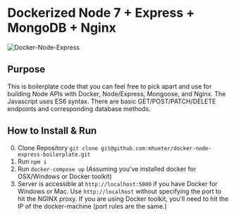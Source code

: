 # Dockerized Node 7 + Express + MongoDB + Nginx


![Docker-Node-Express](https://i.imgsafe.org/c5db876bee.png)

## Purpose

This is boilerplate code that you can feel free to pick apart and use for building Node APIs with Docker, Node/Express, Mongoose, and Nginx. The Javascript uses ES6 syntax.
There are basic GET/POST/PATCH/DELETE endpoints and corresponding database methods.

## How to Install & Run

0. Clone Repository `git clone git@github.com:mhueter/docker-node-express-boilerplate.git`
1. Run `npm i`
2. Run `docker-compose up` (Assuming you've installed docker for OSX/Windows or Docker toolkit)
3. Server is accessible at `http://localhost:5000` if you have Docker for Windows or Mac. Use `http://localhost` without specifying the port to hit the NGINX proxy. If you are using Docker toolkit, you'll need to hit the IP of the docker-machine (port rules are the same.)
